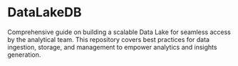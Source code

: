 # DataLakeDB
Comprehensive guide on building a scalable Data Lake for seamless access by the analytical team. This repository covers best practices for data ingestion, storage, and management to empower analytics and insights generation.
